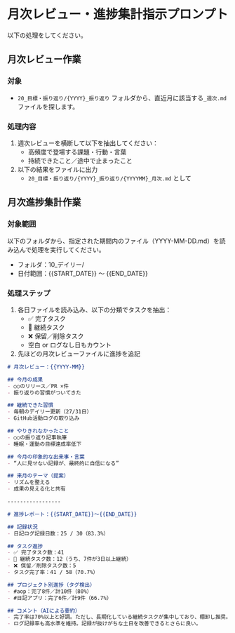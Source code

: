 
# 月次レビュー・進捗集計指示プロンプト

以下の処理をしてください。

## 月次レビュー作業

### 対象
- `20_目標・振り返り/{YYYY}_振り返り` フォルダから、直近月に該当する`_週次.md`ファイルを探します。

### 処理内容

1. 週次レビューを横断して以下を抽出してください：
   - 高頻度で登場する課題・行動・言葉
   - 持続できたこと／途中で止まったこと
2. 以下の結果をファイルに出力
   - `20_目標・振り返り/{YYYY}_振り返り/{YYYYMM}_月次.md` として

## 月次進捗集計作業

### 対象範囲

以下のフォルダから、指定された期間内のファイル（YYYY-MM-DD.md）を読み込んで処理を実行してください。

- フォルダ：10_デイリー/
- 日付範囲：{{START_DATE}} 〜 {{END_DATE}}

### 処理ステップ

1. 各日ファイルを読み込み、以下の分類でタスクを抽出：
   - ✅ 完了タスク
   - 🔁 継続タスク
   - ❌ 保留／削除タスク
   - 空白 or ログなし日もカウント
2. 先ほどの月次レビューファイルに進捗を追記


```markdown
# 月次レビュー：{{YYYY-MM}}

## 今月の成果
- ○○のリリース／PR ×件
- 振り返りの習慣がついてきた

## 継続できた習慣
- 毎朝のデイリー更新（27/31日）
- GitHub活動ログの取り込み

## やりきれなかったこと
- ○○の振り返り記事執筆
- 睡眠・運動の目標達成率低下

## 今月の印象的な出来事・言葉
- “人に見せない記録が、最終的に自信になる”

## 来月のテーマ（提案）
- リズムを整える
- 成果の見える化と共有

-----------------

# 進捗レポート：{{START_DATE}}〜{{END_DATE}}

## 記録状況
- 日記ログ記録日数：25 / 30（83.3%）

## タスク進捗
- ✅ 完了タスク数：41
- 🔁 継続タスク数：12（うち、7件が3日以上継続）
- ❌ 保留／削除タスク数：5
- タスク完了率：41 / 58（70.7%）

## プロジェクト別進捗（タグ検出）
- #aop：完了8件／計10件（80%）
- #日記アプリ：完了6件／計9件（66.7%）

## コメント（AIによる要約）
- 完了率は70%以上と好調。ただし、長期化している継続タスクが集中しており、棚卸し推奨。
- ログ記録率も高水準を維持。記録が抜けがちな土日を改善できるとさらに良い。
```